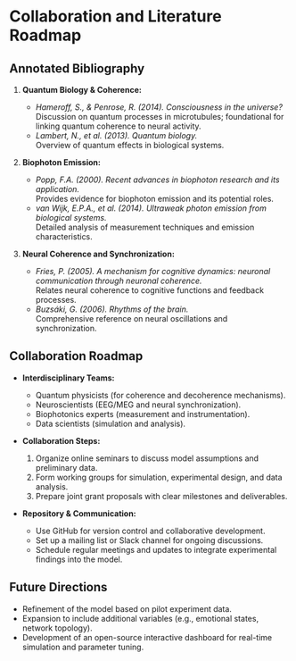 # Collaboration and Literature Roadmap

## Annotated Bibliography

1. **Quantum Biology & Coherence:**  
   - *Hameroff, S., & Penrose, R. (2014). Consciousness in the universe?*  
     Discussion on quantum processes in microtubules; foundational for linking quantum coherence to neural activity.
   - *Lambert, N., et al. (2013). Quantum biology.*  
     Overview of quantum effects in biological systems.

2. **Biophoton Emission:**  
   - *Popp, F.A. (2000). Recent advances in biophoton research and its application.*  
     Provides evidence for biophoton emission and its potential roles.
   - *van Wijk, E.P.A., et al. (2014). Ultraweak photon emission from biological systems.*  
     Detailed analysis of measurement techniques and emission characteristics.

3. **Neural Coherence and Synchronization:**  
   - *Fries, P. (2005). A mechanism for cognitive dynamics: neuronal communication through neuronal coherence.*  
     Relates neural coherence to cognitive functions and feedback processes.
   - *Buzsáki, G. (2006). Rhythms of the brain.*  
     Comprehensive reference on neural oscillations and synchronization.

## Collaboration Roadmap

- **Interdisciplinary Teams:**  
  - Quantum physicists (for coherence and decoherence mechanisms).
  - Neuroscientists (EEG/MEG and neural synchronization).
  - Biophotonics experts (measurement and instrumentation).
  - Data scientists (simulation and analysis).

- **Collaboration Steps:**  
  1. Organize online seminars to discuss model assumptions and preliminary data.
  2. Form working groups for simulation, experimental design, and data analysis.
  3. Prepare joint grant proposals with clear milestones and deliverables.

- **Repository & Communication:**  
  - Use GitHub for version control and collaborative development.
  - Set up a mailing list or Slack channel for ongoing discussions.
  - Schedule regular meetings and updates to integrate experimental findings into the model.

## Future Directions

- Refinement of the model based on pilot experiment data.
- Expansion to include additional variables (e.g., emotional states, network topology).
- Development of an open-source interactive dashboard for real-time simulation and parameter tuning.

